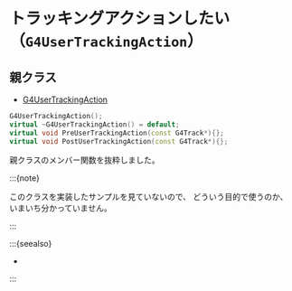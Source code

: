 # トラッキングアクションしたい（``G4UserTrackingAction``）

## 親クラス

- [G4UserTrackingAction](https://geant4.kek.jp/Reference/11.2.0/classG4UserTrackingAction.html)

```cpp
G4UserTrackingAction();
virtual ~G4UserTrackingAction() = default;
virtual void PreUserTrackingAction(const G4Track*){};
virtual void PostUserTrackingAction(const G4Track*){};
```

親クラスのメンバー関数を抜粋しました。

:::{note}

このクラスを実装したサンプルを見ていないので、
どういう目的で使うのか、いまいち分かっていません。

:::

:::{seealso}

- [](./geant4-track.md)

:::
